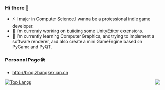 ### Hi there 👋
- ⚡ I major in Computer Science.I wanna be a professional indie game developer.
- 🔭 I’m currently working on building some UnityEditor extensions.
- 🌱 I’m currently learning Computer Graphics, and trying to implement a software renderer, and also create a mini GameEngine based on PyGame and PyQT.

### Personal Page🛠
- http://blog.zhangkexuan.cn

[![Top Langs](https://github-readme-stats.vercel.app/api/top-langs/?username=zzxzzk115&theme=light)](https://github.com/anuraghazra/github-readme-stats)
<img align="right" src="https://github-readme-stats.vercel.app/api?username=zzxzzk115&show_icons=true&icon_color=805AD5&text_color=718096&bg_color=ffffff&hide_title=true" />
<!--
**zzxzzk115/zzxzzk115** is a ✨ _special_ ✨ repository because its `README.md` (this file) appears on your GitHub profile.
Here are some ideas to get you started:
- 🔭 I’m currently working on ...
- 🌱 I’m currently learning ...
- 👯 I’m looking to collaborate on ...
- 🤔 I’m looking for help with ...
- 💬 Ask me about ...
- 📫 How to reach me: ...
- 😄 Pronouns: ...
- ⚡ Fun fact: ...
-->
